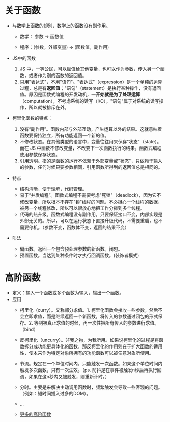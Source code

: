 # 关于函数

- 与数学上函数的却别，数学上的函数没有副作用。
  - 数学： 参数 → 函数值

  - 程序：(参数，外部变量) → (函数值，副作用)

- JS中的函数
  1. JS 中，一等公民，可以赋值给其他变量，也可以作为参数，传入另一个函数，或者作为别的函数的返回值。
  2. 只用"表达式"，不用"语句"。"表达式"（expression）是一个单纯的运算过程，总是有<b>返回值</b>；"语句"（statement）是执行某种操作，没有返回值。原因是函数式编程的开发动机，<b>一开始就是为了处理运算</b>（computation），不考虑系统的读写（I/O）。"语句"属于对系统的读写操作，所以就被排斥在外。
- 柯里化函数的特点：
  1. 没有“副作用”。函数内部与外部互动，产生运算以外的结果。这就意味着函数要保持独立，所有功能返回一个新的值。
  2. 不修改状态。在其他类型的语言中，变量往往用来保存"状态"（state）。而在 JS 中函数不修改变量，不改变下一次函数执行的结果。函数式编程使用参数保存状态。
  3. 引用透明。指的是函数的运行不依赖于外部变量或"状态"，只依赖于输入的参数，任何时候只要参数相同，引用函数所得到的返回值总是相同的。

-   特点
    -   结构清晰，便于理解，代码管理。
    -   易于“并发编程”。函数式编程不需要考虑"死锁"（deadlock），因为它不修改变量，所以根本不存在"锁"线程的问题。不必担心一个线程的数据，被另一个线程修改，所以可以很放心地把工作分摊到多个线程。
    -   代码的热升级。函数式编程没有副作用，只要保证接口不变，内部实现是外部无关的。所以，可以在运行状态下直接升级代码，不需要重启，也不需要停机。（参数不变，函数体不变，返回的结果不变）

-   叫法
    -   偏函数。返回一个包含预处理参数的新函数。闭包。
    -   预置函数。当达到某种条件时才执行回调函数。(装饰者模式)

# 高阶函数

-   定义：输入一个函数或多个函数为输入，输出一个函数。
-   应用
    -   柯里化（curry）。又称部分求值。1. 柯里化函数会接收一些参数，然后不会立即求值，而是继续返回一个新函数，将传入的参数通过闭包的形式保存。2. 等到被真正求值的时候，再一次性把所有传入的参数进行求值。（bind）
    - 反柯里化（uncurry）。非我之物，为我所用。如果说柯里化的过程是将函数拆分成功能更具体化的函数，那反柯里化的作用则在于扩大函数的适用性，使本来作为特定对象所拥有的功能函数可以被任意对象所使用。
    - 节流。规定在一个单位时间内，只能触发一次函数。如果这个单位时间内触发多次函数，只有一次生效。（ps. 防抖是在事件被触发n秒后再执行回调，如果在这n秒内又被触发，则重新计时。）
    - 分时。主要是来解决主动调用函数时，频繁触发会导致一些客观的问题。（例如：短时间插入过多的DOM）。
    - ...

    - [更多的高阶函数](https://github.com/mqyqingfeng/Blog)